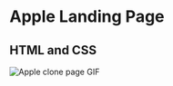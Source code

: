 # Apple Landing Page
## HTML and CSS

![Apple clone page GIF](https://user-images.githubusercontent.com/119621755/212759707-560bfd5b-69b2-48d4-ab41-655593a49634.gif)
